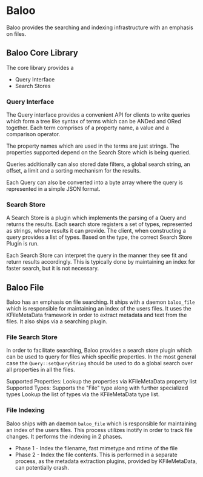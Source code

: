 # Baloo

Baloo provides the searching and indexing infrastructure with an emphasis on
files.

## Baloo Core Library

The core library provides a
- Query Interface
- Search Stores

### Query Interface

The Query interface provides a convenient API for clients to write queries which
form a tree like syntax of terms which can be ANDed and ORed together. Each term
comprises of a property name, a value and a comparison operator.

The property names which are used in the terms are just strings. The properties
supported depend on the Search Store which is being queried.

Queries additionally can also stored date filters, a global search string, an 
offset, a limit and a sorting mechanism for the results.

Each Query can also be converted into a byte array where the query is
represented in a simple JSON format.

### Search Store

A Search Store is a plugin which implements the parsing of a Query and returns
the results. Each search store registers a set of types, represented as strings,
whose results it can provide. The client, when constructing a query provides a
list of types. Based on the type, the correct Search Store Plugin is run.

Each Search Store can interpret the query in the manner they see fit and return
results accordingly. This is typically done by maintaining an index for faster
search, but it is not necessary.

## Baloo File

Baloo has an emphasis on file searching. It ships with a daemon `baloo_file`
which is responsible for maintaining an index of the users files. It uses the
KFileMetaData framework in order to extract metadata and text from the files.
It also ships via a searching plugin.

### File Search Store

In order to facilitate searching, Baloo provides a search store plugin which
can be used to query for files which specific properties. In the most general
case the `Query::setQueryString` should be used to do a global search over
all properties in all the files.

Supported Properties: Lookup the properties via KFileMetaData property list
Supported Types: Supports the "File" type along with further specialized types
Lookup the list of types via the KFileMetaData type list.

### File Indexing

Baloo ships with an daemon `baloo_file` which is responsible for maintaining an
index of the users files. This process utilizes inotify in order to track file
changes. It performs the indexing in 2 phases.

* Phase 1 - Index the filename, fast mimetype and mtime of the file
* Phase 2 - Index the file contents. This is performed in a separate process,
as the metadata extraction plugins, provided by KFileMetaData, can potentially
crash.

